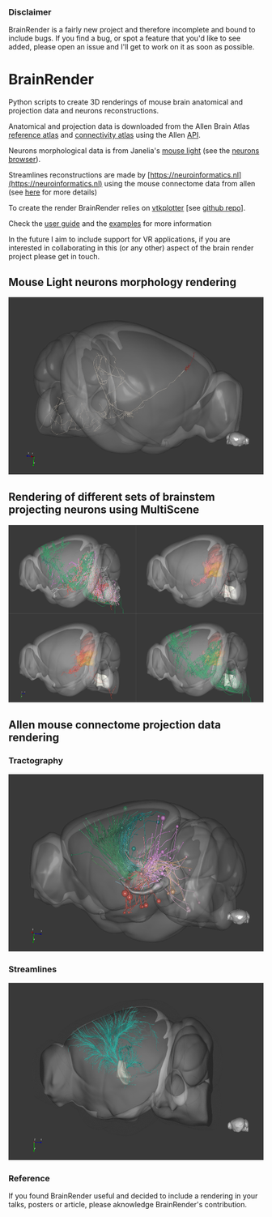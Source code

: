 ### Disclaimer
BrainRender is a fairly new project and therefore incomplete and bound to include bugs.
If you find a bug, or spot a feature that you'd like to see added, please open an issue
and I'll get to work on it as soon as possible. 

# BrainRender
Python scripts to create 3D renderings of mouse brain anatomical and projection data and neurons reconstructions. 

Anatomical and projection data is downloaded from the  Allen Brain Atlas [reference atlas](http://atlas.brain-map.org)
and [connectivity atlas](http://connectivity.brain-map.org) using the Allen [API](http://help.brain-map.org/display/api/Allen%2BBrain%2BAtlas%2BAPI). 

Neurons morphological data is from Janelia's [mouse light](https://www.janelia.org/project-team/mouselight)
(see the [neurons browser](http://ml-neuronbrowser.janelia.org)). 

Streamlines reconstructions are made by [https://neuroinformatics.nl](https://neuroinformatics.nl) using the mouse connectome data from allen (see [here](https://neuroinformatics.nl/HBP/allen-connectivity-viewer/streamline-downloader.html) for more details)

To create the render BrainRender relies on [vtkplotter](https://vtkplotter.embl.es) [see [github repo](https://github.com/marcomusy/vtkPlotter)].

Check the [user guide](UserGuide.md) and the [examples](Examples) for more information


In the future I aim to include support for VR applications, if you are interested in collaborating
in this (or any other) aspect of the brain render project please get in touch.


## Mouse Light neurons morphology rendering
<img src="Screenshots/neuron.png" width="600" height="350">

## Rendering of different sets of brainstem projecting neurons using MultiScene
<img src="Screenshots/multiscene_1.png" width="600" height="350">

## Allen mouse connectome projection data rendering
### Tractography
<img src="Screenshots/tractography.png" width="600" height="350">

### Streamlines
<img src="Screenshots/streamlines2.png" width="600" height="350">




### Reference
If you found BrainRender useful and decided to include a rendering in your talks, posters
or article, please aknowledge BrainRender's contribution.
